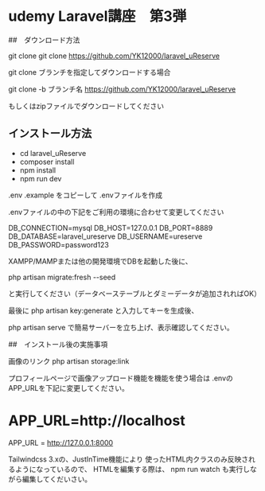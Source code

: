 # udemy Laravel講座　第3弾

##　ダウンロード方法

git clone
git clone https://github.com/YK12000/laravel_uReserve

git clone ブランチを指定してダウンロードする場合

git clone -b ブランチ名 https://github.com/YK12000/laravel_uReserve

もしくはzipファイルでダウンロードしてください

## インストール方法

- cd laravel_uReserve
- composer install
- npm install
- npm run dev

.env .example をコピーして .envファイルを作成

.envファイルの中の下記をご利用の環境に合わせて変更してください

DB_CONNECTION=mysql
DB_HOST=127.0.0.1
DB_PORT=8889
DB_DATABASE=laravel_ureserve
DB_USERNAME=ureserve
DB_PASSWORD=password123

XAMPP/MAMPまたは他の開発環境でDBを起動した後に、

php artisan migrate:fresh --seed

と実行してください（データベーステーブルとダミーデータが追加されればOK）

最後に
php artisan key:generate
と入力してキーを生成後、

php artisan serve
で簡易サーバーを立ち上げ、表示確認してください。

##　インストール後の実施事項

画像のリンク
php artisan storage:link

プロフィールページで画像アップロード機能を機能を使う場合は
.envのAPP_URLを下記に変更してください。

# APP_URL=http://localhost
APP_URL = http://127.0.0.1:8000

Tailwindcss 3.xの、JustInTime機能により
使ったHTML内クラスのみ反映されるようになっているので、
HTMLを編集する際は、
npm run watch も実行しながら編集してくだいさい。


